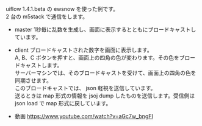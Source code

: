 
uiflow  1.4.1.beta の ewsnow を使った例です。  
2 台の m5stack で通信をします。  

- master
1秒毎に乱数を生成し、画面に表示するとともにブロードキャストしています。  

- client
ブロードキャストされた数字を画面に表示します。  
A, B、C ボタンを押すと、画面上の四角の色が変わります。その色をブロードキャストします。  
サーバーマシンでは、そのブロードキャストを受けて、画面上の四角の色を同期させます。  
このブロードキャストでは、 json 軽視を送信しています。  
送るときは map 形式の情報を jsoj dump したものを送信します。受信側は json load で map 形式に戻しています。  

- 動画
https://www.youtube.com/watch?v=aGc7w_bngFI

